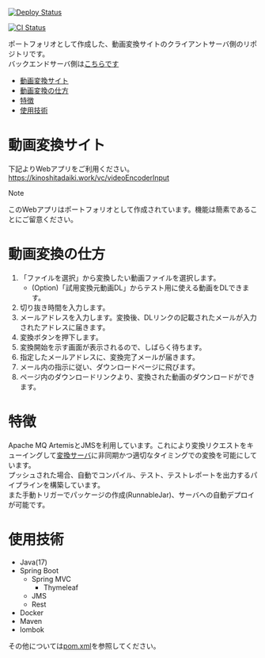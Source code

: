 [![Deploy Status](https://github.com/kinoshita-daiki/videoConverterClient/actions/workflows/deploy.yml/badge.svg)](https://github.com/kinoshita-daiki/videoConverterClient/actions?query=workflow%3ADeploy)

[![CI Status](https://github.com/kinoshita-daiki/videoConverterClient/actions/workflows/buildAndTest.yml/badge.svg)](https://github.com/kinoshita-daiki/videoConverterClient/actions?query=workflow%3AMyPipeline)

ポートフォリオとして作成した、動画変換サイトのクライアントサーバ側のリポジトリです。<br>
バックエンドサーバ側は[こちらです](https://github.com/kinoshita-daiki/videoConverter)

- [動画変換サイト](#動画変換サイト)
- [動画変換の仕方](#動画変換の仕方)
- [特徴](#特徴)
- [使用技術](#使用技術)

# 動画変換サイト
下記よりWebアプリをご利用ください。<br>
https://kinoshitadaiki.work/vc/videoEncoderInput

> [!NOTE]
> このWebアプリはポートフォリオとして作成されています。機能は簡素であることにご留意ください。

# 動画変換の仕方
1. 「ファイルを選択」から変換したい動画ファイルを選択します。
	- (Option)「試用変換元動画DL」からテスト用に使える動画をDLできます。
1. 切り抜き時間を入力します。
1. メールアドレスを入力します。変換後、DLリンクの記載されたメールが入力されたアドレスに届きます。
1. 変換ボタンを押下します。
1. 変換開始を示す画面が表示されるので、しばらく待ちます。
1. 指定したメールアドレスに、変換完了メールが届きます。
1. メール内の指示に従い、ダウンロードページに飛びます。
1. ページ内のダウンロードリンクより、変換された動画のダウンロードができます。

# 特徴
Apache MQ ArtemisとJMSを利用しています。これにより変換リクエストをキューイングして[変換サーバ](https://github.com/kinoshita-daiki/videoConverter)に非同期かつ適切なタイミングでの変換を可能にしています。<br>
プッシュされた場合、自動でコンパイル、テスト、テストレポートを出力するパイプラインを構築しています。<br>
また手動トリガーでパッケージの作成(RunnableJar)、サーバへの自動デプロイが可能です。

# 使用技術
- Java(17)
- Spring Boot
	- Spring MVC
		- Thymeleaf
	- JMS
	- Rest
- Docker
- Maven
- lombok

その他については[pom.xml](https://github.com/kinoshita-daiki/videoConverterClient/blob/master/pom.xml)を参照してください。